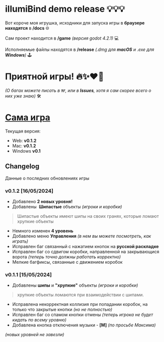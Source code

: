 # illumiBind demo release 💡💡💡

Вот короче моя игрушка, исходники для запуска игры в **браузере находятся** в **/docs** 🌐

Сам проект находится в **/game** _(версия godot 4.2.1)_ 💻

Исполняемые файлы находятся в **/release** _(.dmg для **macOS** и .exe для **Windows**)_ 🕹️

# **Приятной игры!** 🔥✨❤️‍🔥

_(О багах можете писать в **тг**, или в **Issues**, хотя я сам скорее всего о них уже знаю)_ 🛠️

# [Сама игра](https://oplayer1337.github.io/illumiBind/)
  Текущая версия:
  * Web: **v0.1.2**
  * Mac: **v0.1.2**
  * Windows **v0.1**

## Changelog 
Данные о последних обновлениях игры

### **v0.1.2** [16/05/2024]
  * Добавлено **2 новых уровня!** 
  * Добавлены  **Шипастые** объекты _(игроки и коробки)_
  > Шипастые объекты имеют шипы на своих гранях, которые ломают хрупкие объекты
  * Немного изменен **4 уровень**
  * Добавлено меню **Управления** _(в нем вы можете посмотреть, как играть)_
  * Исправлен баг связанный с нажатием кнопок на **русской раскладке**
  * Исправлен баг со сдвигом коробки, направленной на закрывающися ворота _(теперь точно должны работать корректно)_
  * Мелкие багфиксы, связанные с движением коробок

### **v0.1.1** [15/05/2024]
  * Добавлены **шипы** и **"хрупкие"** объекты _(игроки и коробки)_
  > хрупкие объекты ломаются при взаимодействии с шипами.
  * Исправлена некорректная коллизия при попадании коробок, на только что закрытые кнопки _(но не полностью)_
  * Исправлен баг со спамом кнопки отмены _(теперь игрока не будет кидать по всему уровню)_
  * Добавлена кнопка отключения музыки - **[M]** _(по просьбе Максима)_
  
  _(новых уровней не завезли)_
